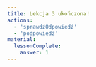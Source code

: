 ```yaml
---
title: Lekcja 3 ukończona!
actions:
  - 'sprawdźOdpowiedź'
  - 'podpowiedź'
material:
  lessonComplete:
    answer: 1
---
```


